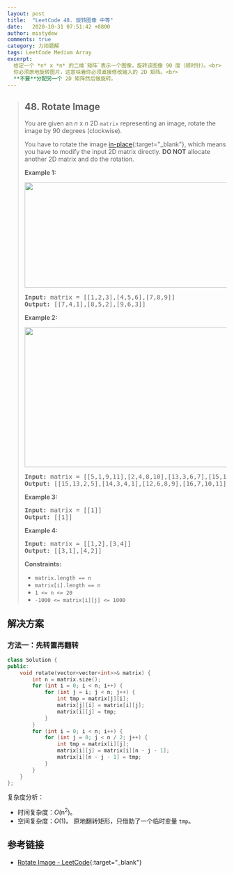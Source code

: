 ```yaml
---
layout: post
title:  "LeetCode 48. 旋转图像 中等"
date:   2020-10-31 07:51:42 +0800
author: mistydew
comments: true
category: 力扣题解
tags: LeetCode Medium Array
excerpt:
  给定一个 *n* x *n* 的二维`矩阵`表示一个图像，旋转该图像 90 度（顺时针）。<br>
  你必须原地旋转图片，这意味着你必须直接修改输入的 2D 矩阵。<br>
  **不要**分配另一个 2D 矩阵然后做旋转。
---
```

> ## 48. Rotate Image
> 
> You are given an *n* x *n* 2D `matrix` representing an image, rotate the image
> by 90 degrees (clockwise).
> 
> You have to rotate the image [in-place](https://en.wikipedia.org/wiki/In-place_algorithm){:target="_blank"},
> which means you have to modify the input 2D matrix directly. **DO NOT**
> allocate another 2D matrix and do the rotation.
> 
> **Example 1:**
> 
> <img alt="" src="https://assets.leetcode.com/uploads/2020/08/28/mat1.jpg" style="width: 642px; height: 242px;">
> 
> <pre>
> <strong>Input:</strong> matrix = [[1,2,3],[4,5,6],[7,8,9]]
> <strong>Output:</strong> [[7,4,1],[8,5,2],[9,6,3]]
> </pre>
> 
> **Example 2:**
> 
> <img alt="" src="https://assets.leetcode.com/uploads/2020/08/28/mat2.jpg" style="width: 800px; height: 321px;">
> 
> <pre>
> <strong>Input:</strong> matrix = [[5,1,9,11],[2,4,8,10],[13,3,6,7],[15,14,12,16]]
> <strong>Output:</strong> [[15,13,2,5],[14,3,4,1],[12,6,8,9],[16,7,10,11]]
> </pre>
> 
> **Example 3:**
> 
> <pre>
> <strong>Input:</strong> matrix = [[1]]
> <strong>Output:</strong> [[1]]
> </pre>
> 
> **Example 4:**
> 
> <pre>
> <strong>Input:</strong> matrix = [[1,2],[3,4]]
> <strong>Output:</strong> [[3,1],[4,2]]
> </pre>
>  
> **Constraints:**
> 
> * `matrix.length == n`
> * `matrix[i].length == n`
> * `1 <= n <= 20`
> * `-1000 <= matrix[i][j] <= 1000`

## 解决方案

### 方法一：先转置再翻转

```cpp
class Solution {
public:
    void rotate(vector<vector<int>>& matrix) {
        int n = matrix.size();
        for (int i = 0; i < n; i++) {
            for (int j = i; j < n; j++) {
                int tmp = matrix[j][i];
                matrix[j][i] = matrix[i][j];
                matrix[i][j] = tmp;
            }
        }
        for (int i = 0; i < n; i++) {
            for (int j = 0; j < n / 2; j++) {
                int tmp = matrix[i][j];
                matrix[i][j] = matrix[i][n - j - 1];
                matrix[i][n - j - 1] = tmp;
            }
        }
    }
};
```

复杂度分析：
* 时间复杂度：*O*(n<sup>2</sup>)。
* 空间复杂度：*O*(1)。
  原地翻转矩形，只借助了一个临时变量 `tmp`。

## 参考链接

* [Rotate Image - LeetCode](https://leetcode.com/problems/rotate-image/){:target="_blank"}
